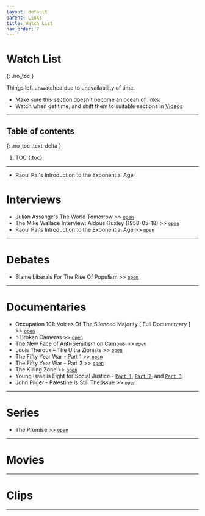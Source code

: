 ```yaml
---
layout: default
parent: Links
title: Watch List
nav_order: 7
---
```


# Watch List
{: .no_toc }

Things left unwatched due to unavailability of time.

- Make sure this section doesn't become an ocean of links.
- Watch when get time, and shift them to suitable sections in [Videos](../../../docs/links/videos)

---

## Table of contents
{: .no_toc .text-delta }

1. TOC
{:toc}

---

- Raoul Pal's Introduction to the Exponential Age

# Interviews

- Julian Assange's The World Tomorrow >> [`open`](https://www.youtube.com/watch?v=GDLXPpooA18)
- The Mike Wallace Interview: Aldous Huxley (1958-05-18) >> [`open`](https://www.youtube.com/watch?v=1ePNGa0m3XA)
- Raoul Pal's Introduction to the Exponential Age >> [`open`](https://www.youtube.com/watch?v=0tJrla31t8I)

---

# Debates

- Blame Liberals For The Rise Of Populism >> [`open`](https://www.youtube.com/watch?v=J2sOCD1Q3oI)

---

# Documentaries

- Occupation 101: Voices Of The Silenced Majority [ Full Documentary ]  >> [`open`](https://www.youtube.com/watch?v=KuxlBjMXvXs)
- 5 Broken Cameras >> [`open`](https://www.youtube.com/watch?v=TZU9hYIgXZw)
- The New Face of Anti-Semitism on Campus >> [`open`](https://www.youtube.com/watch?v=tNDCcsH_wgU&t=1s)
- Louis Theroux – The Ultra Zionists >> [`open`](https://vimeo.com/102569427)
- The Fifty Year War - Part 1 >> [`open`](https://www.youtube.com/watch?v=fSAD9pS8NIw)
- The Fifty Year War - Part 2 >> [`open`](https://www.youtube.com/watch?v=MtLorIXCcz4)
- The Killing Zone >> [`open`](https://topdocumentaryfilms.com/dispatches-the-killing-zone/)
- Young Israelis Fight for Social Justice - [`Part 1`](https://www.youtube.com/watch?v=GKzdVCYXx-Y), [`Part 2`](https://www.youtube.com/watch?v=lbCEwmCwvxk), and [`Part 3`](https://www.youtube.com/watch?v=rKgeyYr6RQY)
- John Pilger - Palestine Is Still The Issue >> [`open`](https://www.youtube.com/watch?v=AYF0td7Ykus)

---

# Series

- The Promise >> [`open`](https://www.imdb.com/title/tt1692202/)

---

# Movies


---

# Clips

---
